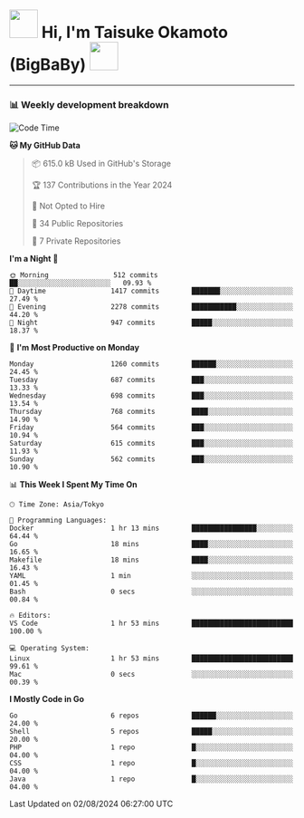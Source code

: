 <!-- Title -->
<h1>
    <img src="https://media.tenor.com/TlyRveJkgo4AAAAi/cloud-cloud-strife.gif" width="50"/> 
    Hi, I'm Taisuke Okamoto (BigBaBy) 
    <img src="https://media.tenor.com/TlyRveJkgo4AAAAi/cloud-cloud-strife.gif" width="50"/>
</h1>

---

<h3> 📊 Weekly development breakdown </h3>
<!-- waka-readme-stats -->

<!--START_SECTION:waka-->
![Code Time](http://img.shields.io/badge/Code%20Time-1%2C794%20hrs%209%20mins-blue)

**🐱 My GitHub Data** 

> 📦 615.0 kB Used in GitHub's Storage 
 > 
> 🏆 137 Contributions in the Year 2024
 > 
> 🚫 Not Opted to Hire
 > 
> 📜 34 Public Repositories 
 > 
> 🔑 7 Private Repositories 
 > 
**I'm a Night 🦉** 

```text
🌞 Morning                512 commits         ██░░░░░░░░░░░░░░░░░░░░░░░   09.93 % 
🌆 Daytime                1417 commits        ███████░░░░░░░░░░░░░░░░░░   27.49 % 
🌃 Evening                2278 commits        ███████████░░░░░░░░░░░░░░   44.20 % 
🌙 Night                  947 commits         █████░░░░░░░░░░░░░░░░░░░░   18.37 % 
```
📅 **I'm Most Productive on Monday** 

```text
Monday                   1260 commits        ██████░░░░░░░░░░░░░░░░░░░   24.45 % 
Tuesday                  687 commits         ███░░░░░░░░░░░░░░░░░░░░░░   13.33 % 
Wednesday                698 commits         ███░░░░░░░░░░░░░░░░░░░░░░   13.54 % 
Thursday                 768 commits         ████░░░░░░░░░░░░░░░░░░░░░   14.90 % 
Friday                   564 commits         ███░░░░░░░░░░░░░░░░░░░░░░   10.94 % 
Saturday                 615 commits         ███░░░░░░░░░░░░░░░░░░░░░░   11.93 % 
Sunday                   562 commits         ███░░░░░░░░░░░░░░░░░░░░░░   10.90 % 
```


📊 **This Week I Spent My Time On** 

```text
🕑︎ Time Zone: Asia/Tokyo

💬 Programming Languages: 
Docker                   1 hr 13 mins        ████████████████░░░░░░░░░   64.44 % 
Go                       18 mins             ████░░░░░░░░░░░░░░░░░░░░░   16.65 % 
Makefile                 18 mins             ████░░░░░░░░░░░░░░░░░░░░░   16.43 % 
YAML                     1 min               ░░░░░░░░░░░░░░░░░░░░░░░░░   01.45 % 
Bash                     0 secs              ░░░░░░░░░░░░░░░░░░░░░░░░░   00.84 % 

🔥 Editors: 
VS Code                  1 hr 53 mins        █████████████████████████   100.00 % 

💻 Operating System: 
Linux                    1 hr 53 mins        █████████████████████████   99.61 % 
Mac                      0 secs              ░░░░░░░░░░░░░░░░░░░░░░░░░   00.39 % 
```

**I Mostly Code in Go** 

```text
Go                       6 repos             ██████░░░░░░░░░░░░░░░░░░░   24.00 % 
Shell                    5 repos             █████░░░░░░░░░░░░░░░░░░░░   20.00 % 
PHP                      1 repo              █░░░░░░░░░░░░░░░░░░░░░░░░   04.00 % 
CSS                      1 repo              █░░░░░░░░░░░░░░░░░░░░░░░░   04.00 % 
Java                     1 repo              █░░░░░░░░░░░░░░░░░░░░░░░░   04.00 % 
```




 Last Updated on 02/08/2024 06:27:00 UTC
<!--END_SECTION:waka-->
